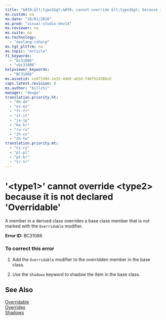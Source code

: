 ```yaml
---
title: "&#39;&lt;type1&gt;&#39; cannot override &lt;type2&gt; because it is not declared &#39;Overridable&#39;"
ms.custom: na
ms.date: "10/01/2016"
ms.prod: "visual-studio-dev14"
ms.reviewer: na
ms.suite: na
ms.technology: 
  - "devlang-csharp"
ms.tgt_pltfrm: na
ms.topic: "article"
f1_keywords: 
  - "bc31086"
  - "vbc31086"
helpviewer_keywords: 
  - "BC31086"
ms.assetid: ce071994-2e32-4460-a65d-f48f914386c6
caps.latest.revision: 8
ms.author: "billchi"
manager: "douge"
translation.priority.ht: 
  - "de-de"
  - "es-es"
  - "fr-fr"
  - "it-it"
  - "ja-jp"
  - "ko-kr"
  - "ru-ru"
  - "zh-cn"
  - "zh-tw"
translation.priority.mt: 
  - "cs-cz"
  - "pl-pl"
  - "pt-br"
  - "tr-tr"
---
```

# &#39;&lt;type1&gt;&#39; cannot override &lt;type2&gt; because it is not declared &#39;Overridable&#39;
A member in a derived class overrides a base class member that is not marked with the `Overridable` modifier.  
  
 **Error ID:** BC31086  
  
### To correct this error  
  
1.  Add the `Overridable` modifier to the overridden member in the base class.  
  
2.  Use the `Shadows` keyword to shadow the item in the base class.  
  
## See Also  
 [Overridable](../Topic/Overridable%20\(Visual%20Basic\).md)   
 [Overrides](../Topic/Overrides%20\(Visual%20Basic\).md)   
 [Shadows](../Topic/Shadows%20\(Visual%20Basic\).md)